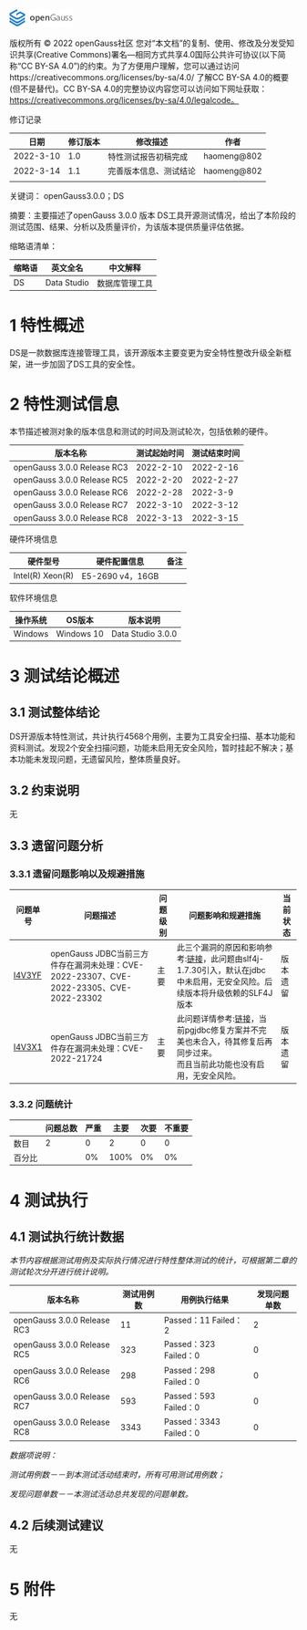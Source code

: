 ![avatar](../../images/openGauss.png)

版权所有 © 2022  openGauss社区
 您对“本文档”的复制、使用、修改及分发受知识共享(Creative Commons)署名—相同方式共享4.0国际公共许可协议(以下简称“CC BY-SA 4.0”)的约束。为了方便用户理解，您可以通过访问https://creativecommons.org/licenses/by-sa/4.0/ 了解CC BY-SA 4.0的概要 (但不是替代)。CC BY-SA 4.0的完整协议内容您可以访问如下网址获取：https://creativecommons.org/licenses/by-sa/4.0/legalcode。

修订记录

| 日期      | 修订版本 | 修改描述               | 作者        |
| --------- | -------- | ---------------------- | ----------- |
| 2022-3-10 | 1.0      | 特性测试报告初稿完成   | haomeng@802 |
| 2022-3-14 | 1.1      | 完善版本信息、测试结论 | haomeng@802 |
|           |          |                        |             |

关键词： openGauss3.0.0；DS 

摘要：主要描述了openGauss 3.0.0 版本 DS工具开源测试情况，给出了本阶段的测试范围、结果、分析以及质量评价，为该版本提供质量评估依据。



缩略语清单：

| 缩略语 | 英文全名    | 中文解释       |
| ------ | ----------- | -------------- |
| DS     | Data Studio | 数据库管理工具 |

# 1     特性概述

DS是一款数据库连接管理工具，该开源版本主要变更为安全特性整改升级全新框架，进一步加固了DS工具的安全性。

# 2     特性测试信息

本节描述被测对象的版本信息和测试的时间及测试轮次，包括依赖的硬件。

| 版本名称                    | 测试起始时间 | 测试结束时间 |
| --------------------------- | ------------ | ------------ |
| openGauss 3.0.0 Release RC3 | 2022-2-10    | 2022-2-16    |
| openGauss 3.0.0 Release RC5 | 2022-2-20    | 2022-2-27    |
| openGauss 3.0.0 Release RC6 | 2022-2-28    | 2022-3-9     |
| openGauss 3.0.0 Release RC7 | 2022-3-10    | 2022-3-12    |
| openGauss 3.0.0 Release RC8 | 2022-3-13    | 2022-3-15    |

硬件环境信息

| 硬件型号         | 硬件配置信息     | 备注 |
| ---------------- | ---------------- | ---- |
| Intel(R) Xeon(R) | E5-2690 v4，16GB |      |

软件环境信息

| 操作系统 | OS版本     | 版本说明          |
| -------- | ---------- | ----------------- |
| Windows  | Windows 10 | Data Studio 3.0.0 |

# 3     测试结论概述

## 3.1   测试整体结论

DS开源版本特性测试，共计执行4568个用例，主要为工具安全扫描、基本功能和资料测试。发现2个安全扫描问题，功能未启用无安全风险，暂时挂起不解决；基本功能未发现问题，无遗留风险，整体质量良好。

## 3.2   约束说明

无

## 3.3   遗留问题分析

### 3.3.1 遗留问题影响以及规避措施

| 问题单号                                                     | 问题描述                                                     | 问题级别 | 问题影响和规避措施                                           | 当前状态 |
| ------------------------------------------------------------ | ------------------------------------------------------------ | -------- | ------------------------------------------------------------ | -------- |
| [I4V3YF](https://gitee.com/opengauss/openGauss-connector-jdbc/issues/I4V3YF?from=project-issue) | openGauss JDBC当前三方件存在漏洞未处理：CVE-2022-23307、CVE-2022-23305、CVE-2022-23302 | 主要     | 此三个漏洞的原因和影响参考:[链接](https://gitee.com/link?target=https%3A%2F%2Fzhuanlan.zhihu.com%2Fp%2F459732198)，此问题由slf4j-1.7.30引入，默认在jdbc中未启用，无安全风险。后续版本将升级依赖的SLF4J版本 | 版本遗留 |
| [I4V3X1](https://gitee.com/opengauss/openGauss-connector-jdbc/issues/I4V3X1?from=project-issue) | openGauss JDBC当前三方件存在漏洞未处理：CVE-2022-21724       | 主要     | 此问题详情参考:[链接](https://gitee.com/link?target=https%3A%2F%2Fgithub.com%2Fpgjdbc%2Fpgjdbc%2Fcommit%2Ff4d0ed69c0b3aae8531d83d6af4c57f22312c813)，当前pgjdbc修复方案并不完美也未合入，待其修复后再同步过来。<br/>而且当前此功能也没有启用，无安全风险。 | 版本遗留 |

### 3.3.2 问题统计

|        | 问题总数 | 严重 | 主要 | 次要 | 不重要 |
| ------ | -------- | ---- | ---- | ---- | ------ |
| 数目   | 2        | 0    | 2    | 0    | 0      |
| 百分比 |          | 0%   | 100% | 0%   | 0%     |

# 4     测试执行

## 4.1   测试执行统计数据

*本节内容根据测试用例及实际执行情况进行特性整体测试的统计，可根据第二章的测试轮次分开进行统计说明。*

| 版本名称                    | 测试用例数 | 用例执行结果           | 发现问题单数 |
| --------------------------- | ---------- | ---------------------- | ------------ |
| openGauss 3.0.0 Release RC3 | 11         | Passed：11 Failed：2   | 2            |
| openGauss 3.0.0 Release RC5 | 323        | Passed：323 Failed：0  | 0            |
| openGauss 3.0.0 Release RC6 | 298        | Passed：298 Failed：0  | 0            |
| openGauss 3.0.0 Release RC7 | 593        | Passed：593 Failed：0  | 0            |
| openGauss 3.0.0 Release RC8 | 3343       | Passed：3343 Failed：0 | 0            |

*数据项说明：*

*测试用例数－－到本测试活动结束时，所有可用测试用例数；*

*发现问题单数－－本测试活动总共发现的问题单数。*

## 4.2   后续测试建议

无

# 5     附件

无

 



 

 
